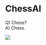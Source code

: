 # ChessAI
Q) Chess?  
A) Chess.  

![](https://images.chesscomfiles.com/uploads/v1/images_users/tiny_mce/CHESScom/phphK5JVu.png)
